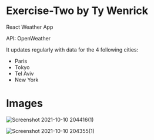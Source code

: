 # Exercise-Two by Ty Wenrick

React Weather App

API: OpenWeather

It updates regularly with data for the 4 following cities:

- Paris
- Tokyo
- Tel Aviv
- New York

# Images

![Screenshot 2021-10-10 204416(1)](https://user-images.githubusercontent.com/60354054/140572507-79a1817c-7c08-4a1d-86e0-48e039f27002.png)

![Screenshot 2021-10-10 204355(1)](https://user-images.githubusercontent.com/60354054/140572513-33a067bb-2047-4ae4-a3ec-7646574c2a51.png)
